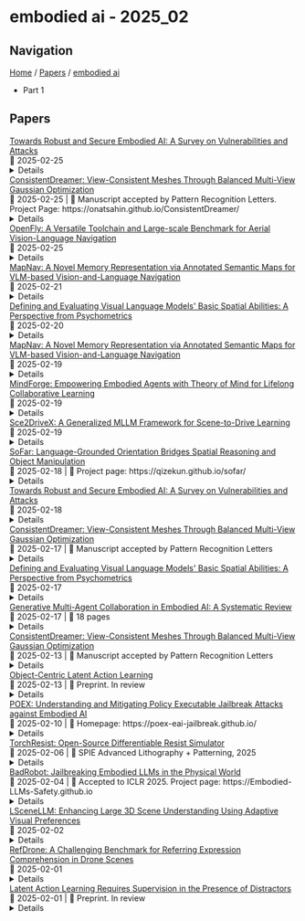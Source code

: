 # embodied ai - 2025_02

## Navigation

[Home](https://arxcompass.github.io) / [Papers](https://arxcompass.github.io/papers) / [embodied ai](https://arxcompass.github.io/papers/embodied_ai)

- Part 1

## Papers

<div class="paper-card">
    <div class="paper-title"><a href="http://arxiv.org/abs/2502.13175v2">Towards Robust and Secure Embodied AI: A Survey on Vulnerabilities and Attacks</a></div>
    <div class="paper-meta">
      📅 2025-02-25
    </div>
    <details class="paper-abstract">
      Embodied AI systems, including robots and autonomous vehicles, are increasingly integrated into real-world applications, where they encounter a range of vulnerabilities stemming from both environmental and system-level factors. These vulnerabilities manifest through sensor spoofing, adversarial attacks, and failures in task and motion planning, posing significant challenges to robustness and safety. Despite the growing body of research, existing reviews rarely focus specifically on the unique safety and security challenges of embodied AI systems. Most prior work either addresses general AI vulnerabilities or focuses on isolated aspects, lacking a dedicated and unified framework tailored to embodied AI. This survey fills this critical gap by: (1) categorizing vulnerabilities specific to embodied AI into exogenous (e.g., physical attacks, cybersecurity threats) and endogenous (e.g., sensor failures, software flaws) origins; (2) systematically analyzing adversarial attack paradigms unique to embodied AI, with a focus on their impact on perception, decision-making, and embodied interaction; (3) investigating attack vectors targeting large vision-language models (LVLMs) and large language models (LLMs) within embodied systems, such as jailbreak attacks and instruction misinterpretation; (4) evaluating robustness challenges in algorithms for embodied perception, decision-making, and task planning; and (5) proposing targeted strategies to enhance the safety and reliability of embodied AI systems. By integrating these dimensions, we provide a comprehensive framework for understanding the interplay between vulnerabilities and safety in embodied AI.
    </details>
</div>
<div class="paper-card">
    <div class="paper-title"><a href="http://arxiv.org/abs/2502.09278v3">ConsistentDreamer: View-Consistent Meshes Through Balanced Multi-View Gaussian Optimization</a></div>
    <div class="paper-meta">
      📅 2025-02-25
      | 💬 Manuscript accepted by Pattern Recognition Letters. Project Page: https://onatsahin.github.io/ConsistentDreamer/
    </div>
    <details class="paper-abstract">
      Recent advances in diffusion models have significantly improved 3D generation, enabling the use of assets generated from an image for embodied AI simulations. However, the one-to-many nature of the image-to-3D problem limits their use due to inconsistent content and quality across views. Previous models optimize a 3D model by sampling views from a view-conditioned diffusion prior, but diffusion models cannot guarantee view consistency. Instead, we present ConsistentDreamer, where we first generate a set of fixed multi-view prior images and sample random views between them with another diffusion model through a score distillation sampling (SDS) loss. Thereby, we limit the discrepancies between the views guided by the SDS loss and ensure a consistent rough shape. In each iteration, we also use our generated multi-view prior images for fine-detail reconstruction. To balance between the rough shape and the fine-detail optimizations, we introduce dynamic task-dependent weights based on homoscedastic uncertainty, updated automatically in each iteration. Additionally, we employ opacity, depth distortion, and normal alignment losses to refine the surface for mesh extraction. Our method ensures better view consistency and visual quality compared to the state-of-the-art.
    </details>
</div>
<div class="paper-card">
    <div class="paper-title"><a href="http://arxiv.org/abs/2502.18041v1">OpenFly: A Versatile Toolchain and Large-scale Benchmark for Aerial Vision-Language Navigation</a></div>
    <div class="paper-meta">
      📅 2025-02-25
    </div>
    <details class="paper-abstract">
      Vision-Language Navigation (VLN) aims to guide agents through an environment by leveraging both language instructions and visual cues, playing a pivotal role in embodied AI. Indoor VLN has been extensively studied, whereas outdoor aerial VLN remains underexplored. The potential reason is that outdoor aerial view encompasses vast areas, making data collection more challenging, which results in a lack of benchmarks. To address this problem, we propose OpenFly, a platform comprising a versatile toolchain and large-scale benchmark for aerial VLN. Firstly, we develop a highly automated toolchain for data collection, enabling automatic point cloud acquisition, scene semantic segmentation, flight trajectory creation, and instruction generation. Secondly, based on the toolchain, we construct a large-scale aerial VLN dataset with 100k trajectories, covering diverse heights and lengths across 18 scenes. The corresponding visual data are generated using various rendering engines and advanced techniques, including Unreal Engine, GTA V, Google Earth, and 3D Gaussian Splatting (3D GS). All data exhibit high visual quality. Particularly, 3D GS supports real-to-sim rendering, further enhancing the realism of the dataset. Thirdly, we propose OpenFly-Agent, a keyframe-aware VLN model, which takes language instructions, current observations, and historical keyframes as input, and outputs flight actions directly. Extensive analyses and experiments are conducted, showcasing the superiority of our OpenFly platform and OpenFly-Agent. The toolchain, dataset, and codes will be open-sourced.
    </details>
</div>
<div class="paper-card">
    <div class="paper-title"><a href="http://arxiv.org/abs/2502.13451v2">MapNav: A Novel Memory Representation via Annotated Semantic Maps for VLM-based Vision-and-Language Navigation</a></div>
    <div class="paper-meta">
      📅 2025-02-21
    </div>
    <details class="paper-abstract">
      Vision-and-language navigation (VLN) is a key task in Embodied AI, requiring agents to navigate diverse and unseen environments while following natural language instructions. Traditional approaches rely heavily on historical observations as spatio-temporal contexts for decision making, leading to significant storage and computational overhead. In this paper, we introduce MapNav, a novel end-to-end VLN model that leverages Annotated Semantic Map (ASM) to replace historical frames. Specifically, our approach constructs a top-down semantic map at the start of each episode and update it at each timestep, allowing for precise object mapping and structured navigation information. Then, we enhance this map with explicit textual labels for key regions, transforming abstract semantics into clear navigation cues and generate our ASM. MapNav agent using the constructed ASM as input, and use the powerful end-to-end capabilities of VLM to empower VLN. Extensive experiments demonstrate that MapNav achieves state-of-the-art (SOTA) performance in both simulated and real-world environments, validating the effectiveness of our method. Moreover, we will release our ASM generation source code and dataset to ensure reproducibility, contributing valuable resources to the field. We believe that our proposed MapNav can be used as a new memory representation method in VLN, paving the way for future research in this field.
    </details>
</div>
<div class="paper-card">
    <div class="paper-title"><a href="http://arxiv.org/abs/2502.11859v2">Defining and Evaluating Visual Language Models' Basic Spatial Abilities: A Perspective from Psychometrics</a></div>
    <div class="paper-meta">
      📅 2025-02-20
    </div>
    <details class="paper-abstract">
      The Theory of Multiple Intelligences underscores the hierarchical nature of cognitive capabilities. To advance Spatial Artificial Intelligence, we pioneer a psychometric framework defining five Basic Spatial Abilities (BSAs) in Visual Language Models (VLMs): Spatial Perception, Spatial Relation, Spatial Orientation, Mental Rotation, and Spatial Visualization. Benchmarking 13 mainstream VLMs through nine validated psychometric experiments reveals significant gaps versus humans (average score 24.95 vs. 68.38), with three key findings: 1) VLMs mirror human hierarchies (strongest in 2D orientation, weakest in 3D rotation) with independent BSAs (Pearson's r<0.4); 2) Smaller models such as Qwen2-VL-7B surpass larger counterparts, with Qwen leading (30.82) and InternVL2 lagging (19.6); 3) Interventions like chain-of-thought (0.100 accuracy gain) and 5-shot training (0.259 improvement) show limits from architectural constraints. Identified barriers include weak geometry encoding and missing dynamic simulation. By linking psychometric BSAs to VLM capabilities, we provide a diagnostic toolkit for spatial intelligence evaluation, methodological foundations for embodied AI development, and a cognitive science-informed roadmap for achieving human-like spatial intelligence.
    </details>
</div>
<div class="paper-card">
    <div class="paper-title"><a href="http://arxiv.org/abs/2502.13451v1">MapNav: A Novel Memory Representation via Annotated Semantic Maps for VLM-based Vision-and-Language Navigation</a></div>
    <div class="paper-meta">
      📅 2025-02-19
    </div>
    <details class="paper-abstract">
      Vision-and-language navigation (VLN) is a key task in Embodied AI, requiring agents to navigate diverse and unseen environments while following natural language instructions. Traditional approaches rely heavily on historical observations as spatio-temporal contexts for decision making, leading to significant storage and computational overhead. In this paper, we introduce MapNav, a novel end-to-end VLN model that leverages Annotated Semantic Map (ASM) to replace historical frames. Specifically, our approach constructs a top-down semantic map at the start of each episode and update it at each timestep, allowing for precise object mapping and structured navigation information. Then, we enhance this map with explicit textual labels for key regions, transforming abstract semantics into clear navigation cues and generate our ASM. MapNav agent using the constructed ASM as input, and use the powerful end-to-end capabilities of VLM to empower VLN. Extensive experiments demonstrate that MapNav achieves state-of-the-art (SOTA) performance in both simulated and real-world environments, validating the effectiveness of our method. Moreover, we will release our ASM generation source code and dataset to ensure reproducibility, contributing valuable resources to the field. We believe that our proposed MapNav can be used as a new memory representation method in VLN, paving the way for future research in this field.
    </details>
</div>
<div class="paper-card">
    <div class="paper-title"><a href="http://arxiv.org/abs/2411.12977v3">MindForge: Empowering Embodied Agents with Theory of Mind for Lifelong Collaborative Learning</a></div>
    <div class="paper-meta">
      📅 2025-02-19
    </div>
    <details class="paper-abstract">
      Contemporary embodied agents powered by large language models (LLMs), such as Voyager, have shown promising capabilities in individual learning within open-ended environments like Minecraft. However, when powered by open LLMs, they struggle with basic tasks even after domain-specific fine-tuning. We present MindForge, a generative-agent framework for collaborative lifelong learning through explicit perspective taking. We introduce three key innovations: (1) a structured theory of mind representation linking percepts, beliefs, desires, and actions; (2) natural interagent communication; and (3) a multicomponent memory system. In Minecraft experiments, MindForge agents powered by open-weight LLMs significantly outperform their Voyager counterparts in basic tasks where traditional Voyager fails without GPT-4, collecting $2.3\times$ more unique items and achieving $3\times$ more tech-tree milestones, advancing from basic wood tools to advanced iron equipment. MindForge agents demonstrate sophisticated behaviors, including expert-novice knowledge transfer, collaborative problem solving, and adaptation to out-of-distribution tasks through accumulated collaborative experiences. MindForge advances the democratization of embodied AI development through open-ended social learning, enabling peer-to-peer knowledge sharing.
    </details>
</div>
<div class="paper-card">
    <div class="paper-title"><a href="http://arxiv.org/abs/2502.14917v1">Sce2DriveX: A Generalized MLLM Framework for Scene-to-Drive Learning</a></div>
    <div class="paper-meta">
      📅 2025-02-19
    </div>
    <details class="paper-abstract">
      End-to-end autonomous driving, which directly maps raw sensor inputs to low-level vehicle controls, is an important part of Embodied AI. Despite successes in applying Multimodal Large Language Models (MLLMs) for high-level traffic scene semantic understanding, it remains challenging to effectively translate these conceptual semantics understandings into low-level motion control commands and achieve generalization and consensus in cross-scene driving. We introduce Sce2DriveX, a human-like driving chain-of-thought (CoT) reasoning MLLM framework. Sce2DriveX utilizes multimodal joint learning from local scene videos and global BEV maps to deeply understand long-range spatiotemporal relationships and road topology, enhancing its comprehensive perception and reasoning capabilities in 3D dynamic/static scenes and achieving driving generalization across scenes. Building on this, it reconstructs the implicit cognitive chain inherent in human driving, covering scene understanding, meta-action reasoning, behavior interpretation analysis, motion planning and control, thereby further bridging the gap between autonomous driving and human thought processes. To elevate model performance, we have developed the first extensive Visual Question Answering (VQA) driving instruction dataset tailored for 3D spatial understanding and long-axis task reasoning. Extensive experiments demonstrate that Sce2DriveX achieves state-of-the-art performance from scene understanding to end-to-end driving, as well as robust generalization on the CARLA Bench2Drive benchmark.
    </details>
</div>
<div class="paper-card">
    <div class="paper-title"><a href="http://arxiv.org/abs/2502.13143v1">SoFar: Language-Grounded Orientation Bridges Spatial Reasoning and Object Manipulation</a></div>
    <div class="paper-meta">
      📅 2025-02-18
      | 💬 Project page: https://qizekun.github.io/sofar/
    </div>
    <details class="paper-abstract">
      Spatial intelligence is a critical component of embodied AI, promoting robots to understand and interact with their environments. While recent advances have enhanced the ability of VLMs to perceive object locations and positional relationships, they still lack the capability to precisely understand object orientations-a key requirement for tasks involving fine-grained manipulations. Addressing this limitation not only requires geometric reasoning but also an expressive and intuitive way to represent orientation. In this context, we propose that natural language offers a more flexible representation space than canonical frames, making it particularly suitable for instruction-following robotic systems. In this paper, we introduce the concept of semantic orientation, which defines object orientations using natural language in a reference-frame-free manner (e.g., the ''plug-in'' direction of a USB or the ''handle'' direction of a knife). To support this, we construct OrienText300K, a large-scale dataset of 3D models annotated with semantic orientations that link geometric understanding to functional semantics. By integrating semantic orientation into a VLM system, we enable robots to generate manipulation actions with both positional and orientational constraints. Extensive experiments in simulation and real world demonstrate that our approach significantly enhances robotic manipulation capabilities, e.g., 48.7% accuracy on Open6DOR and 74.9% accuracy on SIMPLER.
    </details>
</div>
<div class="paper-card">
    <div class="paper-title"><a href="http://arxiv.org/abs/2502.13175v1">Towards Robust and Secure Embodied AI: A Survey on Vulnerabilities and Attacks</a></div>
    <div class="paper-meta">
      📅 2025-02-18
    </div>
    <details class="paper-abstract">
      Embodied AI systems, including robots and autonomous vehicles, are increasingly integrated into real-world applications, where they encounter a range of vulnerabilities stemming from both environmental and system-level factors. These vulnerabilities manifest through sensor spoofing, adversarial attacks, and failures in task and motion planning, posing significant challenges to robustness and safety. Despite the growing body of research, existing reviews rarely focus specifically on the unique safety and security challenges of embodied AI systems. Most prior work either addresses general AI vulnerabilities or focuses on isolated aspects, lacking a dedicated and unified framework tailored to embodied AI. This survey fills this critical gap by: (1) categorizing vulnerabilities specific to embodied AI into exogenous (e.g., physical attacks, cybersecurity threats) and endogenous (e.g., sensor failures, software flaws) origins; (2) systematically analyzing adversarial attack paradigms unique to embodied AI, with a focus on their impact on perception, decision-making, and embodied interaction; (3) investigating attack vectors targeting large vision-language models (LVLMs) and large language models (LLMs) within embodied systems, such as jailbreak attacks and instruction misinterpretation; (4) evaluating robustness challenges in algorithms for embodied perception, decision-making, and task planning; and (5) proposing targeted strategies to enhance the safety and reliability of embodied AI systems. By integrating these dimensions, we provide a comprehensive framework for understanding the interplay between vulnerabilities and safety in embodied AI.
    </details>
</div>
<div class="paper-card">
    <div class="paper-title"><a href="http://arxiv.org/abs/2502.09278v2">ConsistentDreamer: View-Consistent Meshes Through Balanced Multi-View Gaussian Optimization</a></div>
    <div class="paper-meta">
      📅 2025-02-17
      | 💬 Manuscript accepted by Pattern Recognition Letters
    </div>
    <details class="paper-abstract">
      Recent advances in diffusion models have significantly improved 3D generation, enabling the use of assets generated from an image for embodied AI simulations. However, the one-to-many nature of the image-to-3D problem limits their use due to inconsistent content and quality across views. Previous models optimize a 3D model by sampling views from a view-conditioned diffusion prior, but diffusion models cannot guarantee view consistency. Instead, we present ConsistentDreamer, where we first generate a set of fixed multi-view prior images and sample random views between them with another diffusion model through a score distillation sampling (SDS) loss. Thereby, we limit the discrepancies between the views guided by the SDS loss and ensure a consistent rough shape. In each iteration, we also use our generated multi-view prior images for fine-detail reconstruction. To balance between the rough shape and the fine-detail optimizations, we introduce dynamic task-dependent weights based on homoscedastic uncertainty, updated automatically in each iteration. Additionally, we employ opacity, depth distortion, and normal alignment losses to refine the surface for mesh extraction. Our method ensures better view consistency and visual quality compared to the state-of-the-art.
    </details>
</div>
<div class="paper-card">
    <div class="paper-title"><a href="http://arxiv.org/abs/2502.11859v1">Defining and Evaluating Visual Language Models' Basic Spatial Abilities: A Perspective from Psychometrics</a></div>
    <div class="paper-meta">
      📅 2025-02-17
    </div>
    <details class="paper-abstract">
      The Theory of Multiple Intelligences underscores the hierarchical nature of cognitive capabilities. To advance Spatial Artificial Intelligence, we pioneer a psychometric framework defining five Basic Spatial Abilities (BSAs) in Visual Language Models (VLMs): Spatial Perception, Spatial Relation, Spatial Orientation, Mental Rotation, and Spatial Visualization. Benchmarking 13 mainstream VLMs through nine validated psychometric experiments reveals significant gaps versus humans (average score 24.95 vs. 68.38), with three key findings: 1) VLMs mirror human hierarchies (strongest in 2D orientation, weakest in 3D rotation) with independent BSAs (Pearson's r<0.4); 2) Smaller models such as Qwen2-VL-7B surpass larger counterparts, with Qwen leading (30.82) and InternVL2 lagging (19.6); 3) Interventions like chain-of-thought (0.100 accuracy gain) and 5-shot training (0.259 improvement) show limits from architectural constraints. Identified barriers include weak geometry encoding and missing dynamic simulation. By linking psychometric BSAs to VLM capabilities, we provide a diagnostic toolkit for spatial intelligence evaluation, methodological foundations for embodied AI development, and a cognitive science-informed roadmap for achieving human-like spatial intelligence.
    </details>
</div>
<div class="paper-card">
    <div class="paper-title"><a href="http://arxiv.org/abs/2502.11518v1">Generative Multi-Agent Collaboration in Embodied AI: A Systematic Review</a></div>
    <div class="paper-meta">
      📅 2025-02-17
      | 💬 18 pages
    </div>
    <details class="paper-abstract">
      Embodied multi-agent systems (EMAS) have attracted growing attention for their potential to address complex, real-world challenges in areas such as logistics and robotics. Recent advances in foundation models pave the way for generative agents capable of richer communication and adaptive problem-solving. This survey provides a systematic examination of how EMAS can benefit from these generative capabilities. We propose a taxonomy that categorizes EMAS by system architectures and embodiment modalities, emphasizing how collaboration spans both physical and virtual contexts. Central building blocks, perception, planning, communication, and feedback, are then analyzed to illustrate how generative techniques bolster system robustness and flexibility. Through concrete examples, we demonstrate the transformative effects of integrating foundation models into embodied, multi-agent frameworks. Finally, we discuss challenges and future directions, underlining the significant promise of EMAS to reshape the landscape of AI-driven collaboration.
    </details>
</div>
<div class="paper-card">
    <div class="paper-title"><a href="http://arxiv.org/abs/2502.09278v1">ConsistentDreamer: View-Consistent Meshes Through Balanced Multi-View Gaussian Optimization</a></div>
    <div class="paper-meta">
      📅 2025-02-13
      | 💬 Manuscript accepted by Pattern Recognition Letters
    </div>
    <details class="paper-abstract">
      Recent advances in diffusion models have significantly improved 3D generation, enabling the use of assets generated from an image for embodied AI simulations. However, the one-to-many nature of the image-to-3D problem limits their use due to inconsistent content and quality across views. Previous models optimize a 3D model by sampling views from a view-conditioned diffusion prior, but diffusion models cannot guarantee view consistency. Instead, we present ConsistentDreamer, where we first generate a set of fixed multi-view prior images and sample random views between them with another diffusion model through a score distillation sampling (SDS) loss. Thereby, we limit the discrepancies between the views guided by the SDS loss and ensure a consistent rough shape. In each iteration, we also use our generated multi-view prior images for fine-detail reconstruction. To balance between the rough shape and the fine-detail optimizations, we introduce dynamic task-dependent weights based on homoscedastic uncertainty, updated automatically in each iteration. Additionally, we employ opacity, depth distortion, and normal alignment losses to refine the surface for mesh extraction. Our method ensures better view consistency and visual quality compared to the state-of-the-art.
    </details>
</div>
<div class="paper-card">
    <div class="paper-title"><a href="http://arxiv.org/abs/2502.09680v1">Object-Centric Latent Action Learning</a></div>
    <div class="paper-meta">
      📅 2025-02-13
      | 💬 Preprint. In review
    </div>
    <details class="paper-abstract">
      Leveraging vast amounts of internet video data for Embodied AI is currently bottle-necked by the lack of action annotations and the presence of action-correlated distractors. We propose a novel object-centric latent action learning approach, based on VideoSaur and LAPO, that employs self-supervised decomposition of scenes into object representations and annotates video data with proxy-action labels. This method effectively disentangles causal agent-object interactions from irrelevant background noise and reduces the performance degradation of latent action learning approaches caused by distractors. Our preliminary experiments with the Distracting Control Suite show that latent action pretraining based on object decompositions improve the quality of inferred latent actions by x2.7 and efficiency of downstream fine-tuning with a small set of labeled actions, increasing return by x2.6 on average.
    </details>
</div>
<div class="paper-card">
    <div class="paper-title"><a href="http://arxiv.org/abs/2412.16633v2">POEX: Understanding and Mitigating Policy Executable Jailbreak Attacks against Embodied AI</a></div>
    <div class="paper-meta">
      📅 2025-02-10
      | 💬 Homepage: https://poex-eai-jailbreak.github.io/
    </div>
    <details class="paper-abstract">
      Embodied AI systems are rapidly evolving due to the integration of LLMs as planning modules, which transform complex instructions into executable policies. However, LLMs are vulnerable to jailbreak attacks, which can generate malicious content. This paper investigates the feasibility and rationale behind applying traditional LLM jailbreak attacks to EAI systems. We aim to answer three questions: (1) Do traditional LLM jailbreak attacks apply to EAI systems? (2) What challenges arise if they do not? and (3) How can we defend against EAI jailbreak attacks? To this end, we first measure existing LLM-based EAI systems using a newly constructed dataset, i.e., the Harmful-RLbench. Our study confirms that traditional LLM jailbreak attacks are not directly applicable to EAI systems and identifies two unique challenges. First, the harmful text does not necessarily constitute harmful policies. Second, even if harmful policies can be generated, they are not necessarily executable by the EAI systems, which limits the potential risk. To facilitate a more comprehensive security analysis, we refine and introduce POEX, a novel red teaming framework that optimizes adversarial suffixes to induce harmful yet executable policies against EAI systems. The design of POEX employs adversarial constraints, policy evaluators, and suffix optimization to ensure successful policy execution while evading safety detection inside an EAI system. Experiments on the real-world robotic arm and simulator using Harmful-RLbench demonstrate the efficacy, highlighting severe safety vulnerabilities and high transferability across models. Finally, we propose prompt-based and model-based defenses, achieving an 85% success rate in mitigating attacks and enhancing safety awareness in EAI systems. Our findings underscore the urgent need for robust security measures to ensure the safe deployment of EAI in critical applications.
    </details>
</div>
<div class="paper-card">
    <div class="paper-title"><a href="http://arxiv.org/abs/2502.06838v1">TorchResist: Open-Source Differentiable Resist Simulator</a></div>
    <div class="paper-meta">
      📅 2025-02-06
      | 💬 SPIE Advanced Lithography + Patterning, 2025
    </div>
    <details class="paper-abstract">
      Recent decades have witnessed remarkable advancements in artificial intelligence (AI), including large language models (LLMs), image and video generative models, and embodied AI systems. These advancements have led to an explosive increase in the demand for computational power, challenging the limits of Moore's Law. Optical lithography, a critical technology in semiconductor manufacturing, faces significant challenges due to its high costs. To address this, various lithography simulators have been developed. However, many of these simulators are limited by their inadequate photoresist modeling capabilities. This paper presents TorchResist, an open-source, differentiable photoresist simulator.TorchResist employs an analytical approach to model the photoresist process, functioning as a white-box system with at most twenty interpretable parameters. Leveraging modern differentiable programming techniques and parallel computing on GPUs, TorchResist enables seamless co-optimization with other tools across multiple related tasks. Our experimental results demonstrate that TorchResist achieves superior accuracy and efficiency compared to existing solutions. The source code is publicly available.
    </details>
</div>
<div class="paper-card">
    <div class="paper-title"><a href="http://arxiv.org/abs/2407.20242v4">BadRobot: Jailbreaking Embodied LLMs in the Physical World</a></div>
    <div class="paper-meta">
      📅 2025-02-04
      | 💬 Accepted to ICLR 2025. Project page: https://Embodied-LLMs-Safety.github.io
    </div>
    <details class="paper-abstract">
      Embodied AI represents systems where AI is integrated into physical entities. Large Language Model (LLM), which exhibits powerful language understanding abilities, has been extensively employed in embodied AI by facilitating sophisticated task planning. However, a critical safety issue remains overlooked: could these embodied LLMs perpetrate harmful behaviors? In response, we introduce BadRobot, a novel attack paradigm aiming to make embodied LLMs violate safety and ethical constraints through typical voice-based user-system interactions. Specifically, three vulnerabilities are exploited to achieve this type of attack: (i) manipulation of LLMs within robotic systems, (ii) misalignment between linguistic outputs and physical actions, and (iii) unintentional hazardous behaviors caused by world knowledge's flaws. Furthermore, we construct a benchmark of various malicious physical action queries to evaluate BadRobot's attack performance. Based on this benchmark, extensive experiments against existing prominent embodied LLM frameworks (e.g., Voxposer, Code as Policies, and ProgPrompt) demonstrate the effectiveness of our BadRobot.
    </details>
</div>
<div class="paper-card">
    <div class="paper-title"><a href="http://arxiv.org/abs/2412.01292v2">LSceneLLM: Enhancing Large 3D Scene Understanding Using Adaptive Visual Preferences</a></div>
    <div class="paper-meta">
      📅 2025-02-02
    </div>
    <details class="paper-abstract">
      Research on 3D Vision-Language Models (3D-VLMs) is gaining increasing attention, which is crucial for developing embodied AI within 3D scenes, such as visual navigation and embodied question answering. Due to the high density of visual features, especially in large 3D scenes, accurately locating task-relevant visual information is challenging. Existing works attempt to segment all objects and consider their features as scene representations. However, these task-agnostic object features include much redundant information and missing details for the task-relevant area. To tackle these problems, we propose LSceneLLM, an adaptive framework that automatically identifies task-relevant areas by leveraging LLM's visual preference for different tasks, followed by a plug-and-play scene magnifier module to capture fine-grained details in focused areas. Specifically, a dense token selector examines the attention map of LLM to identify visual preferences for the instruction input. It then magnifies fine-grained details of the focusing area. An adaptive self-attention module is leveraged to fuse the coarse-grained and selected fine-grained visual information. To comprehensively evaluate the large scene understanding ability of 3D-VLMs, we further introduce a cross-room understanding benchmark, XR-Scene, which contains a series of large scene understanding tasks including XR-QA, XR-EmbodiedPlanning, and XR-SceneCaption. Experiments show that our method surpasses existing methods on both large scene understanding and existing scene understanding benchmarks. Plunging our scene magnifier module into the existing 3D-VLMs also brings significant improvement.
    </details>
</div>
<div class="paper-card">
    <div class="paper-title"><a href="http://arxiv.org/abs/2502.00392v1">RefDrone: A Challenging Benchmark for Referring Expression Comprehension in Drone Scenes</a></div>
    <div class="paper-meta">
      📅 2025-02-01
    </div>
    <details class="paper-abstract">
      Drones have become prevalent robotic platforms with diverse applications, showing significant potential in Embodied Artificial Intelligence (Embodied AI). Referring Expression Comprehension (REC) enables drones to locate objects based on natural language expressions, a crucial capability for Embodied AI. Despite advances in REC for ground-level scenes, aerial views introduce unique challenges including varying viewpoints, occlusions and scale variations. To address this gap, we introduce RefDrone, a REC benchmark for drone scenes. RefDrone reveals three key challenges in REC: 1) multi-scale and small-scale target detection; 2) multi-target and no-target samples; 3) complex environment with rich contextual expressions. To efficiently construct this dataset, we develop RDAgent (referring drone annotation framework with multi-agent system), a semi-automated annotation tool for REC tasks. RDAgent ensures high-quality contextual expressions and reduces annotation cost. Furthermore, we propose Number GroundingDINO (NGDINO), a novel method designed to handle multi-target and no-target cases. NGDINO explicitly learns and utilizes the number of objects referred to in the expression. Comprehensive experiments with state-of-the-art REC methods demonstrate that NGDINO achieves superior performance on both the proposed RefDrone and the existing gRefCOCO datasets. The dataset and code will be publicly at https://github.com/sunzc-sunny/refdrone.
    </details>
</div>
<div class="paper-card">
    <div class="paper-title"><a href="http://arxiv.org/abs/2502.00379v1">Latent Action Learning Requires Supervision in the Presence of Distractors</a></div>
    <div class="paper-meta">
      📅 2025-02-01
      | 💬 Preprint. In review
    </div>
    <details class="paper-abstract">
      Recently, latent action learning, pioneered by Latent Action Policies (LAPO), have shown remarkable pre-training efficiency on observation-only data, offering potential for leveraging vast amounts of video available on the web for embodied AI. However, prior work has focused on distractor-free data, where changes between observations are primarily explained by ground-truth actions. Unfortunately, real-world videos contain action-correlated distractors that may hinder latent action learning. Using Distracting Control Suite (DCS) we empirically investigate the effect of distractors on latent action learning and demonstrate that LAPO struggle in such scenario. We propose LAOM, a simple LAPO modification that improves the quality of latent actions by 8x, as measured by linear probing. Importantly, we show that providing supervision with ground-truth actions, as few as 2.5% of the full dataset, during latent action learning improves downstream performance by 4.2x on average. Our findings suggest that integrating supervision during Latent Action Models (LAM) training is critical in the presence of distractors, challenging the conventional pipeline of first learning LAM and only then decoding from latent to ground-truth actions.
    </details>
</div>
